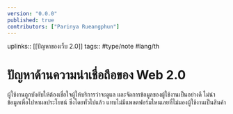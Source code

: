 ```yaml
---
version: "0.0.0"
published: true
contributors: ["Parinya Rueangphun"]
---
```

uplinks:: [[ปัญหาของเว็บ 2.0]]
tags:: #type/note #lang/th 
# ปัญหาด้านความน่าเชื่อถือของ Web 2.0
ผู้ใช้งานถูกบังคับให้ต้องเชื่อใจผู้ให้บริการว่าจะดูแล และจัดการข้อมูลของผู้ใช้งานเป็นอย่างดี ไม่นำข้อมูลเพื่อไปหาผลประโยชน์ ซึ่งโดยทั่วไปแล้ว แทบไม่มีแพลตฟอร์มไหนเลยที่ไม่มองผู้ใช้งานเป็นสินค้า